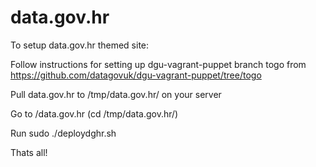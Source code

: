 # data.gov.hr
To setup data.gov.hr themed site:

Follow instructions for setting up dgu-vagrant-puppet branch togo from https://github.com/datagovuk/dgu-vagrant-puppet/tree/togo

Pull data.gov.hr to /tmp/data.gov.hr/ on your server

Go to /data.gov.hr (cd /tmp/data.gov.hr/)

Run sudo ./deploydghr.sh

Thats all!
